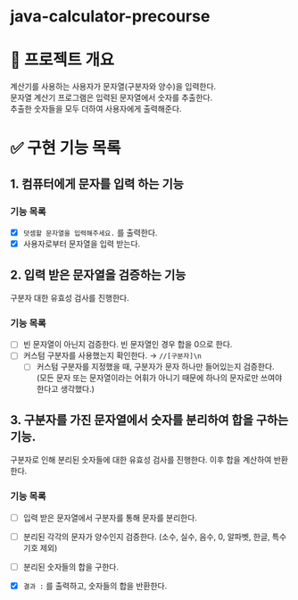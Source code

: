 # java-calculator-precourse
# 📍 프로젝트 개요

계산기를 사용하는 사용자가 문자열(구분자와 양수)을 입력한다.  
문자열 계산기 프로그램은 입력된 문자열에서 숫자를 추출한다.  
추출한 숫자들을 모두 더하여 사용자에게 출력해준다.

# ✅ 구현 기능 목록

## 1. 컴퓨터에게 문자를 입력 하는 기능

### 기능 목록
- [x] `덧셈할 문자열을 입력해주세요.` 를 출력한다.
- [x] 사용자로부터 문자열을 입력 받는다.
  
## 2. 입력 받은 문자열을 검증하는 기능
구분자 대한 유효성 검사를 진행한다.

### 기능 목록
- [ ] 빈 문자열이 아닌지 검증한다. 빈 문자열인 경우 합을 0으로 한다.
- [ ] 커스텀 구분자를 사용했는지 확인한다. → `//[구분자]\n`
    - [ ] 커스텀 구분자를 지정했을 때, 구분자가 문자 하나만 들어있는지 검증한다.  
      (모든 문자 또는 문자열이라는 어휘가 아니기 때문에 하나의 문자로만 쓰여야 한다고 생각했다.)

## 3. 구분자를 가진 문자열에서 숫자를 분리하여 합을 구하는 기능.

구분자로 인해 분리된 숫자들에 대한 유효성 검사를 진행한다. 이후 합을 계산하여 반환한다.

### 기능 목록
- [ ] 입력 받은 문자열에서 구분자를 통해 문자를 분리한다.
- [ ] 분리된 각각의 문자가 양수인지 검증한다.
  (소수, 실수, 음수, 0, 알파벳, 한글, 특수기호 제외)
- [ ] 분리된 숫자들의 합을 구한다.
- [x] `결과 :` 를 출력하고, 숫자들의 합을 반환한다.

